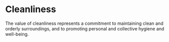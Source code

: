 # Cleanliness

The value of cleanliness represents a commitment to maintaining clean and orderly surroundings, and to promoting personal and collective hygiene and well-being.